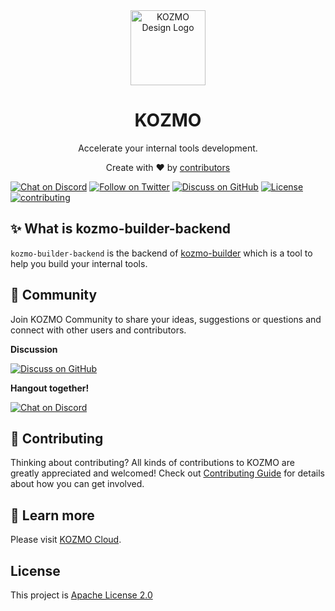 <div align="center">
    <img alt="KOZMO Design Logo" width="120px" height="120px" src="https://github.com/kozmoai/.github/blob/main/assets/images/kozmo-logo.svg"/>
</div>

<h1 align="center">KOZMO</h1>

<p align="center">Accelerate your internal tools development.</p>

<div align="center">
  <p>Create with ❤︎ by <a href="https://github.com/kozmoai/builder-backend/graphs/contributors">contributors</a></p>
</div>

[![Chat on Discord](https://img.shields.io/badge/chat-Discord-7289DA?logo=discord)](https://discord.gg/kozmoai)
[![Follow on Twitter](https://img.shields.io/badge/Twitter-1DA1F2?logo=twitter&logoColor=white)](https://twitter.com/kozmoaiHQ)
[![Discuss on GitHub](https://img.shields.io/badge/discussions-GitHub-333333?logo=github)](https://github.com/orgs/kozmoai/discussions)
[![License](https://img.shields.io/badge/License-Apache_2.0-blue.svg)](./LICENSE)
[![contributing](https://badgen.net/badge/PRs/Welcome/green?icon=storybook)](./CONTRIBUTING.md)

## ✨ What is kozmo-builder-backend

`kozmo-builder-backend` is the backend of [kozmo-builder](https://github.com/kozmoai/kozmo-builder) which is a tool to help you build your internal tools.

## 💬 Community

Join KOZMO Community to share your ideas, suggestions or questions and connect with other users and contributors.

<b>Discussion</b>

[![Discuss on GitHub](https://img.shields.io/badge/discussions-GitHub-333333?logo=github)](https://github.com/orgs/kozmoai/discussions)

<b>Hangout together!</b>

[![Chat on Discord](https://img.shields.io/badge/chat-Discord-7289DA?logo=discord)](https://discord.gg/kozmoai)

## 🌱 Contributing

Thinking about contributing? All kinds of contributions to KOZMO are greatly appreciated and welcomed! Check
out [Contributing Guide](CONTRIBUTING.md) for details about how you can get involved.

## 📖 Learn more

Please visit [KOZMO Cloud](https://www.kozmoai.com/docs/about-illa).

## License

This project is [Apache License 2.0](LICENSE)
